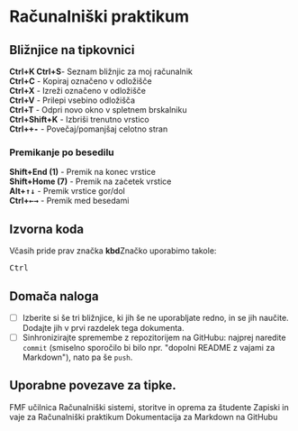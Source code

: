 <!-- glavni naslov -->
# Računalniški praktikum
<!-- To je komentar, ki bo na prikazanem Markdown-u skrit. 
     V tem besedilu so v komentarjih napisana navodila za reševanje. -->

<!-- 2. nivojski razdelek -->
## Bližnjice na tipkovnici

**Ctrl+K Ctrl+S**- Seznam bližnjic za moj računalnik   
**Ctrl+C** - Kopiraj označeno v odložišče   
**Ctrl+X** - Izreži označeno v odložišče   
**Ctrl+V** - Prilepi vsebino odložišča   
**Ctrl+T** - Odpri novo okno v spletnem brskalniku   
**Ctrl+Shift+K** - Izbriši trenutno vrstico  
**Ctrl+<kbd>+</kbd><kbd>-</kbd>** - Povečaj/pomanjšaj celotno stran  


### Premikanje po besedilu

**Shift+End (1)** - Premik na konec vrstice  
**Shift+Home (7)** - Premik na začetek vrstice  
**Alt+<kbd>↑↓</kbd>** - Premik vrstice gor/dol  
**Ctrl+<kbd>←→</kbd>** - Premik med besedami  



<!-- 2. nivojski razdelek -->
## Izvorna koda

Včasih pride prav značka **kbd**Značko uporabimo takole:

<!-- začetek bloka z izvorno kodo -->
<kbd>Ctrl</kbd>
<!-- konec bloka z izvorno kodo -->

<!-- 2. nivojski razdelek -->
## Domača naloga

<!-- Spodnji seznam bo pripravil seznam nalog. Na GitHubu bodo lepo vidna potrditvena polja, 
     VSCode pa bo prikazal samo oglate oklepaje. Ko nalogo opravite, si to lahko zabeležite tako,
     da spremenite [ ] v [x]. -->
- [ ] Izberite si še tri bližnjice, ki jih še ne uporabljate redno, in se jih naučite. 
      Dodajte jih v prvi razdelek tega dokumenta.
- [ ] Sinhronizirajte spremembe z repozitorijem na GitHubu: najprej naredite `commit` (smiselno sporočilo bi bilo npr. "dopolni README z vajami za Markdown"), nato pa še `push`.

<!-- 2. nivojski razdelek -->
## Uporabne povezave za tipke. 

FMF učilnica <!-- https://ucilnica.fmf.uni-lj.si/ -->
Računalniški sistemi, storitve in oprema za študente <!-- https://ucilnica.fmf.uni-lj.si/mod/page/view.php?id=51619 -->
Zapiski in vaje za Računalniški praktikum <!-- https://racunalniski-praktikum.github.io/ -->
Dokumentacija za Markdown na GitHubu <!-- https://docs.github.com/en/get-started/writing-on-github/getting-started-with-writing-and-formatting-on-github/basic-writing-and-formatting-syntax -->
